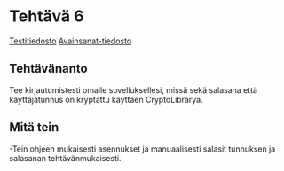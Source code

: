 # Tehtävä 6

[Testitiedosto](https://github.com/jonathan0079/Projekti_WEBDEV/blob/projekti-terveyssovelluksen-kehitys/tests/Login_crypt_test.robot)
[Avainsanat-tiedosto](https://github.com/jonathan0079/Projekti_WEBDEV/blob/projekti-terveyssovelluksen-kehitys/tests/Keys.robot)

## Tehtävänanto
Tee kirjautumistesti omalle sovelluksellesi, missä sekä salasana että käyttäjätunnus on
kryptattu käyttäen CryptoLibrarya.

## Mitä tein
-Tein ohjeen mukaisesti asennukset ja manuaalisesti salasit tunnuksen ja salasanan tehtävänmukaisesti.
